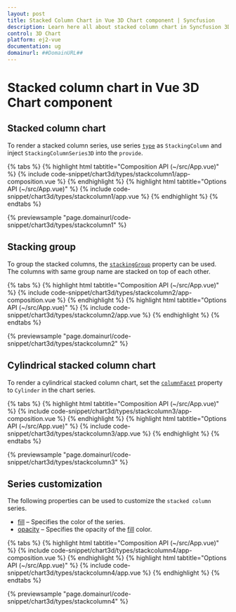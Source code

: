 ```yaml
---
layout: post
title: Stacked Column Chart in Vue 3D Chart component | Syncfusion
description: Learn here all about stacked column chart in Syncfusion 3D Chart component of Syncfusion Essential JS 2 and more.
control: 3D Chart
platform: ej2-vue
documentation: ug
domainurl: ##DomainURL##
---
```


# Stacked column chart in Vue 3D Chart component

## Stacked column chart

To render a stacked column series, use series [`type`](https://ej2.syncfusion.com/vue/documentation/api/chart3d/series3DModel/#type) as `StackingColumn` and inject `StackingColumnSeries3D` into the `provide`.

{% tabs %}
{% highlight html tabtitle="Composition API (~/src/App.vue)" %}
{% include code-snippet/chart3d/types/stackcolumn1/app-composition.vue %}
{% endhighlight %}
{% highlight html tabtitle="Options API (~/src/App.vue)" %}
{% include code-snippet/chart3d/types/stackcolumn1/app.vue %}
{% endhighlight %}
{% endtabs %}
        
{% previewsample "page.domainurl/code-snippet/chart3d/types/stackcolumn1" %}

## Stacking group

To group the stacked columns, the [`stackingGroup`](https://ej2.syncfusion.com/vue/documentation/api/chart3d/series3DModel/#stackinggroup) property can be used. The columns with same group name are stacked on top of each other.

{% tabs %}
{% highlight html tabtitle="Composition API (~/src/App.vue)" %}
{% include code-snippet/chart3d/types/stackcolumn2/app-composition.vue %}
{% endhighlight %}
{% highlight html tabtitle="Options API (~/src/App.vue)" %}
{% include code-snippet/chart3d/types/stackcolumn2/app.vue %}
{% endhighlight %}
{% endtabs %}
        
{% previewsample "page.domainurl/code-snippet/chart3d/types/stackcolumn2" %}

## Cylindrical stacked column chart

To render a cylindrical stacked column chart, set the [`columnFacet`](https://ej2.syncfusion.com/vue/documentation/api/chart3d/series3DModel/#columnfacet) property to `Cylinder` in the chart series.

{% tabs %}
{% highlight html tabtitle="Composition API (~/src/App.vue)" %}
{% include code-snippet/chart3d/types/stackcolumn3/app-composition.vue %}
{% endhighlight %}
{% highlight html tabtitle="Options API (~/src/App.vue)" %}
{% include code-snippet/chart3d/types/stackcolumn3/app.vue %}
{% endhighlight %}
{% endtabs %}
        
{% previewsample "page.domainurl/code-snippet/chart3d/types/stackcolumn3" %}

## Series customization

The following properties can be used to customize the `stacked column` series.

* [fill](https://ej2.syncfusion.com/vue/documentation/api/chart3d/series3DModel/#fill) – Specifies the color of the series.
* [opacity](https://ej2.syncfusion.com/vue/documentation/api/chart3d/series3DModel/#opacity) – Specifies the opacity of the [fill](https://ej2.syncfusion.com/vue/documentation/api/chart3d/series3DModel/#fill) color.

{% tabs %}
{% highlight html tabtitle="Composition API (~/src/App.vue)" %}
{% include code-snippet/chart3d/types/stackcolumn4/app-composition.vue %}
{% endhighlight %}
{% highlight html tabtitle="Options API (~/src/App.vue)" %}
{% include code-snippet/chart3d/types/stackcolumn4/app.vue %}
{% endhighlight %}
{% endtabs %}
        
{% previewsample "page.domainurl/code-snippet/chart3d/types/stackcolumn4" %}